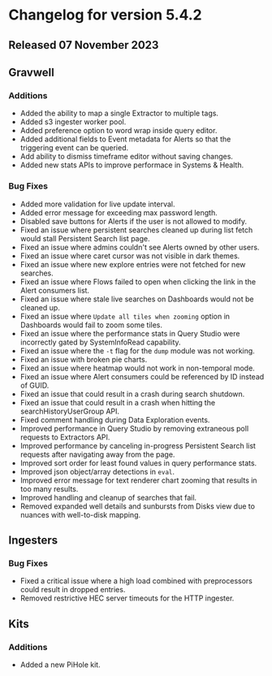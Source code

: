 # Changelog for version 5.4.2

## Released 07 November 2023

## Gravwell

### Additions

* Added the ability to map a single Extractor to multiple tags.
* Added s3 ingester worker pool.
* Added preference option to word wrap inside query editor. 
* Added additional fields to Event metadata for Alerts so that the triggering event can be queried.
* Add ability to dismiss timeframe editor without saving changes.
* Added new stats APIs to improve performace in Systems & Health.

### Bug Fixes

* Added more validation for live update interval.
* Added error message for exceeding max password length.
* Disabled save buttons for Alerts if the user is not allowed to modify.
* Fixed an issue where persistent searches cleaned up during list fetch would stall Persistent Search list page.
* Fixed an issue where admins couldn't see Alerts owned by other users.
* Fixed an issue where caret cursor was not visible in dark themes.
* Fixed an issue where new explore entries were not fetched for new searches.
* Fixed an issue where Flows failed to open when clicking the link in the Alert consumers list.
* Fixed an issue where stale live searches on Dashboards would not be cleaned up. 
* Fixed an issue where `Update all tiles when zooming` option in Dashboards would fail to zoom some tiles.
* Fixed an issue where the performance stats in Query Studio were incorrectly gated by SystemInfoRead capability.
* Fixed an issue where the `-t` flag for the `dump` module was not working.
* Fixed an issue with broken pie charts.
* Fixed an issue where heatmap would not work in non-temporal mode.
* Fixed an issue where Alert consumers could be referenced by ID instead of GUID.
* Fixed an issue that could result in a crash during search shutdown.
* Fixed an issue that could result in a crash when hitting the searchHistoryUserGroup API. 
* Fixed comment handling during Data Exploration events.
* Improved performance in Query Studio by removing extraneous poll requests to Extractors API. 
* Improved performance by canceling in-progress Persistent Search list requests after navigating away from the page.
* Improved sort order for least found values in query performance stats.
* Improved json object/array detections in `eval`.
* Improved error message for text renderer chart zooming that results in too many results.
* Improved handling and cleanup of searches that fail.
* Removed expanded well details and sunbursts from Disks view due to nuances with well-to-disk mapping. 

## Ingesters

### Bug Fixes

* Fixed a critical issue where a high load combined with preprocessors could result in dropped entries.
* Removed restrictive HEC server timeouts for the HTTP ingester.

## Kits

### Additions

* Added a new PiHole kit. 